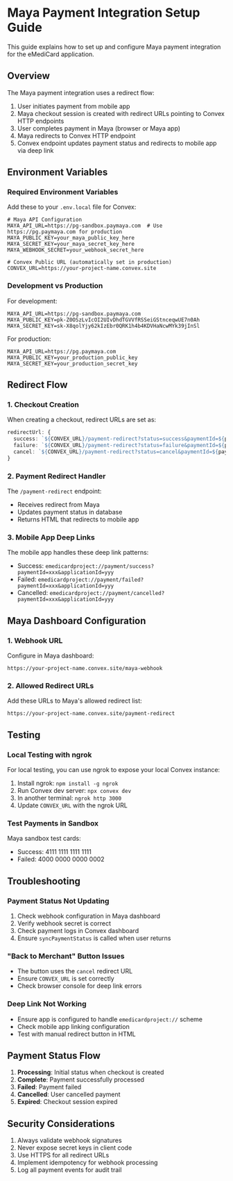 # Maya Payment Integration Setup Guide

This guide explains how to set up and configure Maya payment integration for the eMediCard application.

## Overview

The Maya payment integration uses a redirect flow:
1. User initiates payment from mobile app
2. Maya checkout session is created with redirect URLs pointing to Convex HTTP endpoints
3. User completes payment in Maya (browser or Maya app)
4. Maya redirects to Convex HTTP endpoint
5. Convex endpoint updates payment status and redirects to mobile app via deep link

## Environment Variables

### Required Environment Variables

Add these to your `.env.local` file for Convex:

```env
# Maya API Configuration
MAYA_API_URL=https://pg-sandbox.paymaya.com  # Use https://pg.paymaya.com for production
MAYA_PUBLIC_KEY=your_maya_public_key_here
MAYA_SECRET_KEY=your_maya_secret_key_here
MAYA_WEBHOOK_SECRET=your_webhook_secret_here

# Convex Public URL (automatically set in production)
CONVEX_URL=https://your-project-name.convex.site
```

### Development vs Production

For development:
```env
MAYA_API_URL=https://pg-sandbox.paymaya.com
MAYA_PUBLIC_KEY=pk-Z0OSzLvIcOI2UIvDhdTGVVfRSSeiGStnceqwUE7n0Ah
MAYA_SECRET_KEY=sk-X8qolYjy62kIzEbr0QRK1h4b4KDVHaNcwMYk39jInSl
```

For production:
```env
MAYA_API_URL=https://pg.paymaya.com
MAYA_PUBLIC_KEY=your_production_public_key
MAYA_SECRET_KEY=your_production_secret_key
```

## Redirect Flow

### 1. Checkout Creation
When creating a checkout, redirect URLs are set as:
```typescript
redirectUrl: {
  success: `${CONVEX_URL}/payment-redirect?status=success&paymentId=${paymentId}&applicationId=${applicationId}`,
  failure: `${CONVEX_URL}/payment-redirect?status=failure&paymentId=${paymentId}&applicationId=${applicationId}`,
  cancel: `${CONVEX_URL}/payment-redirect?status=cancel&paymentId=${paymentId}&applicationId=${applicationId}`,
}
```

### 2. Payment Redirect Handler
The `/payment-redirect` endpoint:
- Receives redirect from Maya
- Updates payment status in database
- Returns HTML that redirects to mobile app

### 3. Mobile App Deep Links
The mobile app handles these deep link patterns:
- Success: `emedicardproject://payment/success?paymentId=xxx&applicationId=yyy`
- Failed: `emedicardproject://payment/failed?paymentId=xxx&applicationId=yyy`  
- Cancelled: `emedicardproject://payment/cancelled?paymentId=xxx&applicationId=yyy`

## Maya Dashboard Configuration

### 1. Webhook URL
Configure in Maya dashboard:
```
https://your-project-name.convex.site/maya-webhook
```

### 2. Allowed Redirect URLs
Add these URLs to Maya's allowed redirect list:
```
https://your-project-name.convex.site/payment-redirect
```

## Testing

### Local Testing with ngrok
For local testing, you can use ngrok to expose your local Convex instance:

1. Install ngrok: `npm install -g ngrok`
2. Run Convex dev server: `npx convex dev`
3. In another terminal: `ngrok http 3000`
4. Update `CONVEX_URL` with the ngrok URL

### Test Payments in Sandbox
Maya sandbox test cards:
- Success: 4111 1111 1111 1111
- Failed: 4000 0000 0000 0002

## Troubleshooting

### Payment Status Not Updating
1. Check webhook configuration in Maya dashboard
2. Verify webhook secret is correct
3. Check payment logs in Convex dashboard
4. Ensure `syncPaymentStatus` is called when user returns

### "Back to Merchant" Button Issues
- The button uses the `cancel` redirect URL
- Ensure `CONVEX_URL` is set correctly
- Check browser console for deep link errors

### Deep Link Not Working
- Ensure app is configured to handle `emedicardproject://` scheme
- Check mobile app linking configuration
- Test with manual redirect button in HTML

## Payment Status Flow

1. **Processing**: Initial status when checkout is created
2. **Complete**: Payment successfully processed
3. **Failed**: Payment failed
4. **Cancelled**: User cancelled payment
5. **Expired**: Checkout session expired

## Security Considerations

1. Always validate webhook signatures
2. Never expose secret keys in client code
3. Use HTTPS for all redirect URLs
4. Implement idempotency for webhook processing
5. Log all payment events for audit trail
